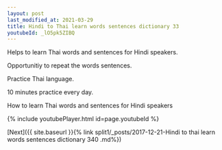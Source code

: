 ```yaml
---
layout: post
last_modified_at: 2021-03-29
title: Hindi to Thai learn words sentences dictionary 33 
youtubeId: _lO5pk5ZIBQ
---
```

 
 
Helps to learn Thai words and sentences for Hindi speakers.

Opportunitiy to repeat the words sentences. 

Practice Thai language. 
 
10 minutes practice every day. 
 
How to learn Thai words and sentences for Hindi speakers 
 
{% include youtubePlayer.html id=page.youtubeId %}
 
 
[Next]({{ site.baseurl }}{% link  split1/_posts/2017-12-21-Hindi to thai learn words sentences dictionary 340 .md%})
 
